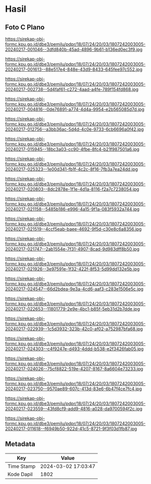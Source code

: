 # Hasil

## Foto C Plano

https://sirekap-obj-formc.kpu.go.id/dbe3/pemilu/pdpr/18/07/24/20/03/1807242003005-20240217-001046--3dfd840b-45ad-4896-9b61-b136ed0ec3f9.jpg

https://sirekap-obj-formc.kpu.go.id/dbe3/pemilu/pdpr/18/07/24/20/03/1807242003005-20240217-001613--88e517e4-848e-43d9-8433-645fee97c552.jpg

https://sirekap-obj-formc.kpu.go.id/dbe3/pemilu/pdpr/18/07/24/20/03/1807242003005-20240217-002738--5d4faf61-c272-4aad-a4fe-789f154fd868.jpg

https://sirekap-obj-formc.kpu.go.id/dbe3/pemilu/pdpr/18/07/24/20/03/1807242003005-20240217-004816--0de76891-a774-4d4a-9954-e2b565085d7d.jpg

https://sirekap-obj-formc.kpu.go.id/dbe3/pemilu/pdpr/18/07/24/20/03/1807242003005-20240217-012756--a3bb36ac-5d4d-4c0e-9733-6cb6696a0f42.jpg

https://sirekap-obj-formc.kpu.go.id/dbe3/pemilu/pdpr/18/07/24/20/03/1807242003005-20240217-015945--18bc3a03-cc90-4fbe-8fc4-b21f987501a6.jpg

https://sirekap-obj-formc.kpu.go.id/dbe3/pemilu/pdpr/18/07/24/20/03/1807242003005-20240217-025323--1e00d341-fb1f-4c2c-8f16-7fb3a7ea24dd.jpg

https://sirekap-obj-formc.kpu.go.id/dbe3/pemilu/pdpr/18/07/24/20/03/1807242003005-20240217-020803--8dc2878e-1f1e-4d1a-8116-f2a7c7238054.jpg

https://sirekap-obj-formc.kpu.go.id/dbe3/pemilu/pdpr/18/07/24/20/03/1807242003005-20240217-021158--5485b186-e996-4a15-9f1a-083f5932a744.jpg

https://sirekap-obj-formc.kpu.go.id/dbe3/pemilu/pdpr/18/07/24/20/03/1807242003005-20240217-021519--4ccf5eab-baee-4692-9f5d-c30e8c6a8356.jpg

https://sirekap-obj-formc.kpu.go.id/dbe3/pemilu/pdpr/18/07/24/20/03/1807242003005-20240217-021747--2ab1554e-7f31-4907-8cad-9d983dff8b50.jpg

https://sirekap-obj-formc.kpu.go.id/dbe3/pemilu/pdpr/18/07/24/20/03/1807242003005-20240217-021926--3e97591e-1f32-422f-8f53-5d99dd132e5b.jpg

https://sirekap-obj-formc.kpu.go.id/dbe3/pemilu/pdpr/18/07/24/20/03/1807242003005-20240217-024547--66d2bdea-9e3a-4cd6-aaf3-c283e1506e5c.jpg

https://sirekap-obj-formc.kpu.go.id/dbe3/pemilu/pdpr/18/07/24/20/03/1807242003005-20240217-022653--11801779-2e9e-4bc1-b85f-5eb31d2b7dde.jpg

https://sirekap-obj-formc.kpu.go.id/dbe3/pemilu/pdpr/18/07/24/20/03/1807242003005-20240217-022939--1c5d3932-323b-42c0-af02-a752987bfa68.jpg

https://sirekap-obj-formc.kpu.go.id/dbe3/pemilu/pdpr/18/07/24/20/03/1807242003005-20240217-024303--c4f9247e-d493-4ddd-b538-e2f3426fab05.jpg

https://sirekap-obj-formc.kpu.go.id/dbe3/pemilu/pdpr/18/07/24/20/03/1807242003005-20240217-024026--75cf8822-519e-4207-8167-8a6604e73233.jpg

https://sirekap-obj-formc.kpu.go.id/dbe3/pemilu/pdpr/18/07/24/20/03/1807242003005-20240217-023750--9570ae89-607c-413d-83e6-6b47f4ce7fc4.jpg

https://sirekap-obj-formc.kpu.go.id/dbe3/pemilu/pdpr/18/07/24/20/03/1807242003005-20240217-023559--43fd8cf9-add9-4816-a028-da9700594f2c.jpg

https://sirekap-obj-formc.kpu.go.id/dbe3/pemilu/pdpr/18/07/24/20/03/1807242003005-20240217-011618--f6949b50-922d-41c5-8721-9f3f03d1fb87.jpg


## Metadata

| Key        | Value               |
| ---------- | ------------------- |
| Time Stamp | 2024-03-02 17:03:47 |
| Kode Dapil | 1802                |



